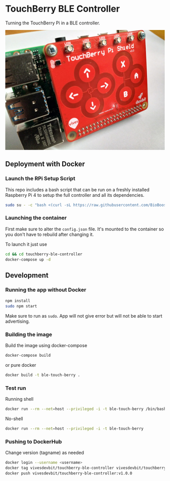 # TouchBerry BLE Controller

Turning the TouchBerry Pi in a BLE controller.

![TouchBerry Pi Shield](./img/touchberry-pi-v3.jpg)

## Deployment with Docker

### Launch the RPi Setup Script

This repo includes a bash script that can be run on a freshly installed Raspberry Pi 4 to setup the full controller and all its dependencies.

```bash
sudo su - -c "bash <(curl -sL https://raw.githubusercontent.com/BioBoost/touchberry-ble-controller/master/rpisetup)"
```

### Launching the container

First make sure to alter the `config.json` file. It's mounted to the container so you don't have to rebuild after changing it.

To launch it just use

```bash
cd && cd touchberry-ble-controller
docker-compose up -d
```

## Development

### Running the app without Docker

```bash
npm install
sudo npm start
```

Make sure to run as `sudo`. App will not give error but will not be able to start advertising.

### Building the image

Build the image using docker-compose

```bash
docker-compose build
```

or pure docker

```bash
docker build -t ble-touch-berry .
```

### Test run

Running shell

```bash
docker run --rm --net=host --privileged -i -t ble-touch-berry /bin/bash
```

No-shell

```bash
docker run --rm --net=host --privileged -i -t ble-touch-berry
```

### Pushing to DockerHub

Change version (tagname) as needed

```bash
docker login --username <username>
docker tag vivesdevbit/touchberry-ble-controller vivesdevbit/touchberry-ble-controller:v1.0.0
docker push vivesdevbit/touchberry-ble-controller:v1.0.0
```
